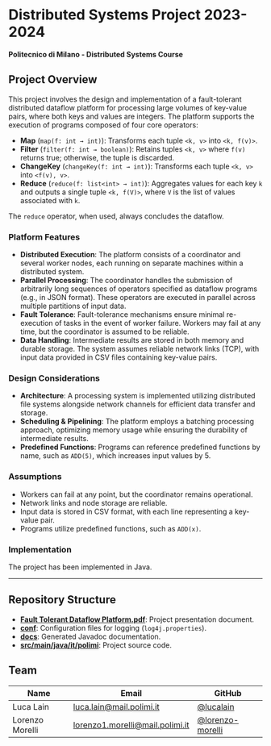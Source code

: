 
# Distributed Systems Project 2023-2024

**Politecnico di Milano - Distributed Systems Course**

## Project Overview

This project involves the design and implementation of a fault-tolerant distributed dataflow platform for processing large volumes of key-value pairs, where both keys and values are integers. The platform supports the execution of programs composed of four core operators:

-   **Map** (`map(f: int → int)`): Transforms each tuple `<k, v>` into `<k, f(v)>`.
-   **Filter** (`filter(f: int → boolean)`): Retains tuples `<k, v>` where `f(v)` returns true; otherwise, the tuple is discarded.
-   **ChangeKey** (`changeKey(f: int → int)`): Transforms each tuple `<k, v>` into `<f(v), v>`.
-   **Reduce** (`reduce(f: list<int> → int)`): Aggregates values for each key `k` and outputs a single tuple `<k, f(V)>`, where `V` is the list of values associated with `k`.

The `reduce` operator, when used, always concludes the dataflow.

### Platform Features

-   **Distributed Execution**: The platform consists of a coordinator and several worker nodes, each running on separate machines within a distributed system.
-   **Parallel Processing**: The coordinator handles the submission of arbitrarily long sequences of operators specified as dataflow programs (e.g., in JSON format). These operators are executed in parallel across multiple partitions of input data.
-   **Fault Tolerance**: Fault-tolerance mechanisms ensure minimal re-execution of tasks in the event of worker failure. Workers may fail at any time, but the coordinator is assumed to be reliable.
-   **Data Handling**: Intermediate results are stored in both memory and durable storage. The system assumes reliable network links (TCP), with input data provided in CSV files containing key-value pairs.

### Design Considerations

-   **Architecture**: A processing system is implemented utilizing distributed file systems alongside network channels for efficient data transfer and storage.
- **Scheduling & Pipelining**: The platform employs a batching processing approach, optimizing memory usage while ensuring the durability of intermediate results.
-   **Predefined Functions**: Programs can reference predefined functions by name, such as `ADD(5)`, which increases input values by 5.

### Assumptions

-   Workers can fail at any point, but the coordinator remains operational.
-   Network links and node storage are reliable.
-   Input data is stored in CSV format, with each line representing a key-value pair.
-   Programs utilize predefined functions, such as `ADD(x)`.

### Implementation


The project has been implemented in Java.

----------

## Repository Structure

-   **[Fault Tolerant Dataflow Platform.pdf](https://github.com/lorenzo-morelli/DS_Project/blob/master/Fault%20Tolerant%20Dataflow%20Platform.pdf)**: Project presentation document.
-   **[conf](https://github.com/lorenzo-morelli/DS_Project/tree/master/conf)**: Configuration files for logging (`log4j.properties`).
-   **[docs](https://github.com/lorenzo-morelli/DS_Project/tree/master/docs)**: Generated Javadoc documentation.
-   **[src/main/java/it/polimi](https://github.com/lorenzo-morelli/DS_Project/tree/master/src/main/java/it/polimi)**: Project source code.

## Team

| Name  | Email | GitHub |
| ------------- | ------------- | ------------- |
| Luca Lain  | luca.lain@mail.polimi.it | [@lucalain](https://github.com/lucalain) |
| Lorenzo Morelli | lorenzo1.morelli@mail.polimi.it  | [@lorenzo-morelli](https://github.com/lorenzo-morelli) |
